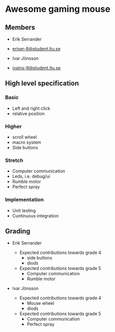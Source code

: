 # Awesome gaming mouse

## Members

- Erik Serrander
- eriser-8@student.ltu.se
  
- Ivar Jönsson
- ivajns-9@student.ltu.se

## High level specification

### Basic
- Left and right click
- relative position

### Higher
- scroll wheel
- macro system
- Side buttons

### Stretch
- Computer communication
- Leds, i.e. debug/ui
- Rumble motor
- Perfect spray


### Implementation
- Unit testing
- Cuntinuous integration

## Grading

- Erik Serrander
  - Expected contributions towards grade 4
    - side buttons
    - diods
  - Expected contributions towards grade 5
    - Computer communication
    - Rumble motor
  
- Ivar Jönsson
  - Expected contributions towards grade 4
    - Mouse wheel
    - diods
  - Expected contributions towards grade 5
    - Computer communication
    - Perfect spray
